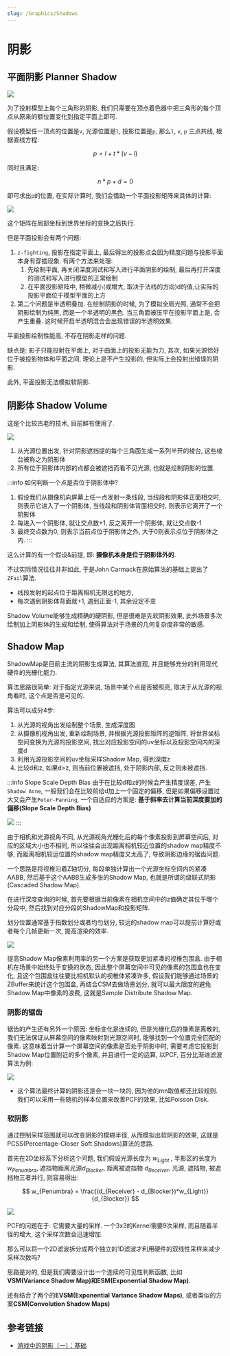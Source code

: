 ```yaml
---
slug: /Graphics/Shadows
---
```

# 阴影

## 平面阴影 Planner Shadow

![](imgs/2023-01-04-11-44-48.png)

为了投射模型上每个三角形的阴影, 我们只需要在顶点着色器中把三角形的每个顶点从原来的额位置变化到指定平面上即可.

假设模型任一顶点的位置是`v`, 光源位置是`l`, 投影位置是`p`, 那么`l`, `v`, `p` 三点共线, 根据直线方程:

$$
p = l + t * (v-l)
$$

同时且满足:

$$
n * p + d = 0
$$

即可求出`p`的位置, 在实际计算时, 我们会借助一个平面投影矩阵来具体的计算:

![](imgs/2023-01-04-11-51-12.png)

这个矩阵在局部坐标到世界坐标的变换之后执行.

但是平面投影会有两个问题:

1. `z-fighting`, 投影在指定平面上, 最后得出的投影点会因为精度问题与投影平面本身有穿插现象. 有两个方法来处理:
   1. 先绘制平面, 再关闭深度测试和写入进行平面阴影的绘制, 最后再打开深度的测试和写入进行模型的正常绘制
   2. 在平面投影矩阵中, 稍微减小(或增大, 取决于法线的方向)d的值,让实际的投影平面位于模型平面的上方
2. 第二个问题是半透明叠加. 在绘制阴影的时候, 为了模拟全局光照, 通常不会把阴影绘制为纯黑, 而是一个半透明的黑色. 当三角面被压平在投影平面上是, 会产生重叠. 这时候开启半透明混合会出现错误的半透明效果.

平面投影绘制性能高, 不存在阴影走样的问题.

缺点是: 影子只能投射在平面上, 对于曲面上的投影无能为力, 其次, 如果光源恰好位于被投影物体和平面之间, 理论上是不产生投影的, 但实际上会投射出错误的阴影.

此外, 平面投影无法模拟软阴影.

## 阴影体 Shadow Volume

这是个比较古老的技术, 目前鲜有使用了.

![](imgs/2023-01-04-14-06-25.png)

1. 从光源位置出发, 针对阴影遮挡提的每个三角面生成一系列半开的棱台, 这些棱台被称之为阴影体
2. 所有位于阴影体内部的点都会被遮挡而看不见光源, 也就是绘制阴影的位置.


:::info 如何判断一个点是否位于阴影体中?

1. 假设我们从摄像机向屏幕上任一点发射一条线段, 当线段和阴影体正面相交时, 则表示它进入了一个阴影体, 当线段和阴影体背面相交时, 则表示它离开了一个阴影体
2. 每进入一个阴影体, 就让交点数+1, 反之离开一个阴影体, 就让交点数-1
3. 最终交点数为0, 则表示当前点位于阴影体之外, 大于0则表示点位于阴影体之内.
:::

这么计算的有一个假设&前提, 即: **摄像机本身是位于阴影体外的**.

不过实际情况往往并非如此, 于是John Carmack在原始算法的基础上提出了`ZFail`算法.

- 线段发射的起点位于距离相机无限远的地方, 
- 每次遇到阴影体背面就+1, 遇到正面-1, 其余设定不变

Shadow Volume能够生成精确的硬阴影, 但是很难是先软阴影效果, 此外场景多次绘制加上阴影体的生成和绘制, 使得算法对于场景的几何复杂度非常的敏感.

## Shadow Map

ShadowMap是目前主流的阴影生成算法, 其算法直观, 并且能够充分的利用现代硬件的光栅化能力.

算法思路很简单: 对于指定光源来说, 场景中某个点是否被照亮, 取决于从光源的视角看时, 这个点是否是可见的.

算法可以成分4步:

1. 从光源的视角出发绘制整个场景, 生成深度图
2. 从摄像机视角出发, 重新绘制场景, 并根据光源投影矩阵的逆矩阵, 将世界坐标空间变换为光源的投影空间, 找出对应投影空间的uv坐标以及投影空间内的深度d
3. 利用光源投影空间的uv坐标采样Shadow Map, 得到深度z
4. 比较d和z, 如果d>z, 则当前位置被遮挡, 处于阴影内部, 反之则未被遮挡.

:::info Slope Scale Depth Bias
由于在比较d和z的时候会产生精度误差, 产生`Shadow Acne`, 一般我们会在比较前给d加上一个固定的偏移, 但是如果偏移设置过大又会产生`Peter-Panning`, 一个自适应的方案是:
**基于斜率去计算当前深度要加的偏移(Slope Scale Depth Bias)**

![](imgs/2023-01-29-14-23-45.png)
:::

由于相机和光源视角不同, 从光源视角光栅化后的每个像素投影到屏幕空间后, 对应的区域大小也不相同, 所以往往会出现距离相机较近位置的shadow map精度不够, 而距离相机较远位置的shadow map精度又太高了, 导致阴影边缘的锯齿问题.

一个思路是将视椎沿着Z轴切分, 每段单独计算出一个光源坐标空间内的紧凑AABB, 然后基于这个AABB生成多张的Shadow Map, 也就是所谓的级联式阴影(Cascaded Shadow Map).

在进行深度查询的时候, 首先要根据当前像素在相机空间中的z值确定其位于哪个分段中, 然后找到对应分段的ShadowMap和投影矩阵.

划分位置通常基于指数划分或者均匀划分, 较远的shadow map可以提前计算好或者每个几帧更新一次, 提高渲染的效率.

![](imgs/2023-01-29-14-47-49.png)

提高Shadow Map像素利用率的另一个方案是获取更加紧凑的视椎包围盒. 由于相机在场景中始终处于变换的状态, 因此整个屏幕空间中可见的像素的包围盒也在变化, 且这个包围盒往往要比相机默认的视椎体紧凑许多, 假设我们能够通过场景的ZBuffer来统计这个包围盒, 再结合CSM去做场景划分, 就可以最大限度的避免Shadow Map中像素的浪费, 这就是Sample Distribute Shadow Map.

### 阴影的锯齿

锯齿的产生还有另外一个原因: 坐标变化是连续的, 但是光栅化后的像素是离散的, 我们无法保证从屏幕空间的像素映射到光源空间时, 能够找到一个位置完全匹配的像素. 这意味着当计算一个屏幕空间的像素是否处于阴影中时, 需要考虑它投影到Shadow Map位置附近的多个像素, 并且进行一定的运算, 以PCF, 百分比渐进滤波算法为例:

![](imgs/2023-01-29-14-57-00.png)

- 这个算法最终计算的阴影还是会一块一块的, 因为他的mn取值都还比较规则. 我们可以采用一些随机的样本位置来改善PCF的效果, 比如Poisson Disk.

### 软阴影

通过控制采样范围就可以改变阴影的模糊半径, 从而模拟出软阴影的效果, 这就是PCSS(Percentage-Closer Soft Shadows)算法的思路.

首先在2D坐标系下分析这个问题, 我们假设光源长度为 $w_{Light}$ , 半影区的长度为$w_{Penumbra}$, 遮挡物距离光源$d_{Blocker}$, 距离被遮挡物 $d_{Receiver}$, 光源, 遮挡物, 被遮挡物三者并行, 则容易得出:

$$
w_{Penumbra} = \frac{(d_{Receiver} - d_{Blocker})*w_{Light}}{d_{Blocker}}
$$

![](imgs/2023-01-29-15-27-32.png)

PCF的问题在于: 它需要大量的采样. 一个3x3的Kernel需要9次采样, 而且随着半径的增大, 这个采样次数会迅速增加.

那么可以将一个2D滤波拆分成两个独立的1D滤波才利用硬件的双线性采样来减少采样次数吗?

思路是对的, 但是我们需要设计出一个连续的可见性判断函数, 比如**VSM(Variance Shadow Map)**和**ESM(Exponential Shadow Map)**.

还有结合了两个的**EVSM(Exponential Variance Shadow Maps)**, 或者类似的方案**CSM(Convolution Shadow Maps)**

## 参考链接

- [游戏中的阴影（一）：基础](https://zhuanlan.zhihu.com/p/27572129)